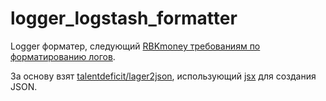 # logger_logstash_formatter

Logger форматер, следующий [RBKmoney требованиям по форматированию логов](https://github.com/rbkmoney/coredocs/blob/ft/MSPF-79/platform-logging/docs/design/ms/platform/overview.md).

За основу взят [talentdeficit/lager2json](https://github.com/talentdeficit/lager2json), использующий [jsx](https://github.com/talentdeficit/jsx) для создания JSON.

